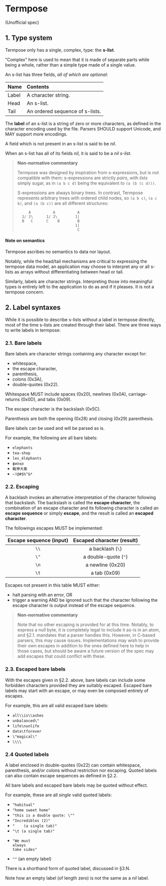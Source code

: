# Termpose

(Unofficial spec)

## 1. Type system

Termpose only has a single, complex, type: the **s-list**.

“Complex” here is used to mean that it is made of separate parts while being a
whole, rather than a simple type made of a single value.

An s-list has three fields, _all of which are optional_:

| Name  | Contents                        |
|:------|:--------------------------------|
| Label | A character string.             |
| Head  | An s-list.                      |
| Tail  | An ordered sequence of s-lists. |

The **label** of an s-list is a string of zero or more characters, as defined in
the character encoding used by the file. Parsers SHOULD support Unicode, and MAY
support more encodings.

A field which is not present in an s-list is said to be _nil_.

When an s-list has all of its fields _nil_, it is said to be a _nil s-list_.

> **Non-normative commentary**
>
> Termpose was designed by inspiration from s-expressions, but is not compatible
> with them: s-expressions are strictly _pairs_, with _lists_ simply sugar, as
> in `(a b c d)` being the equivalent to `(a (b (c d)))`.
>
> S-expressions are always binary trees. In contrast, Termpose represents
> arbitrary trees with ordered child nodes, so `(a b c)`, `(a c b)`, and
> `(a (b c))` are all different structures:
>
> ```
>      A          A          A
>   1/ 2\      1/ 2\        1|
>   B   C      C    B        B
>                           1|
>                            C
> ```

#### Note on semantics

Termpose ascribes no semantics to data nor layout.

Notably, while the head/tail mechanisms are critical to expressing the termpose
data model, an application may choose to interpret any or all s-lists as arrays
without differentiating between head or tail.

Similarly, labels are character strings. Interpreting those into meaningful
types is entirely left to the application to do as and if it pleases. It is not
a termpose concern.

## 2. Label syntaxes

While it is possible to describe s-lists without a label in termpose directly,
most of the time s-lists are created through their label. There are three ways
to write labels in termpose:

### 2.1. Bare labels

Bare labels are character strings containing any character except for:

 - whitespace,
 - the escape character,
 - parenthesis,
 - colons (0x3A),
 - double-quotes (0x22).

Whitespace MUST include spaces (0x20), newlines (0x0A), carriage-returns (0x0D),
and tabs (0x09).

The escape character is the backslash (0x5C).

Parenthesis are both the opening (0x28) and closing (0x29) parenthesis.

Bare labels can be used and will be parsed as is.

For example, the following are all bare labels:

 - `elephants`
 - `tea-shop`
 - `les_éléphants`
 - `филҳо`
 - `戰爭大象`
 - `~!@#$%^&*`

### 2.2. Escaping

A backlash invokes an alternative interpretation of the character following that
backslash. The backslash is called the **escape character**, the combination of
an escape character and its following character is called an **escape sequence**
or simply **escape**, and the result is called an **escaped character**.

The followings escapes MUST be implemented:

| Escape sequence (input) | Escaped character (result) |
|:-----------------------:|:--------------------------:|
|          `\\`           |      a backlash (`\`)      |
|          `\"`           |    a double-quote (`"`)    |
|          `\n`           |      a newline (0x20)      |
|          `\t`           |         a tab (0x09)       |

Escapes not present in this table MUST either:

 - halt parsing with an error, OR
 - trigger a warning AND be ignored such that the character following the escape
   character is output instead of the escape sequence.

> **Non-normative commentary**
>
> Note that no other escaping is provided for at this time. Notably, to express
> a null byte, it is completely legal to include it as-is in an atom, and §2.1.
> mandates that a parser handles this. However, in C-based parsers, this may
> cause issues. Implementations may wish to provide their own escapes in
> addition to the ones defined here to help in those cases, but should be aware
> a future version of the spec may add escapes that could conflict with these.

### 2.3. Escaped bare labels

With the escapes given in §2.2. above, bare labels can include some forbidden
characters provided they are suitably escaped. Escaped bare labels may start with
an escape, or may even be composed entirely of escapes.

For example, this are all valid escaped bare labels:

 - `all\\is\\ashes`
 - `unbalanced\"`
 - `life\nunlife`
 - `data\tforever`
 - `\"magical\"`
 - `\\\\`

### 2.4 Quoted labels

A label enclosed in double-quotes (0x22) can contain whitespace, parenthesis,
and/or colons without restriction nor escaping. Quoted labels can also contain
escape sequences as defined in §2.2.

All bare labels and escaped bare labels may be quoted without effect.

For example, these are all _single_ valid quoted labels:

 - `"habitual"`
 - `"home sweet home"`
 - `"this is a double quote: \""`
 - `"Incredibles (2)"`
 - `"	 (a single tab)"`
 - `"\t (a single tab)"`
 - ```
   "We must
   always
   take sides"
   ```
 - `""` (an empty label)

There is a shorthand form of quoted label, discussed in §3.N.

Note how an empty label (of length zero) is not the same as a _nil_ label.
